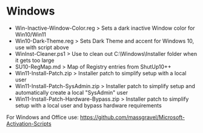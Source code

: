 # Windows

- Win-Inactive-Window-Color.reg > Sets a dark inactive Window color for Win10/Win11
- Win10-Dark-Theme.reg > Sets Dark Theme and accent for Windows 10, use with script above
- WinInst-Cleaner.ps1 > Use to clean out C:\Windows\Installer folder when it gets too large
- SU10-RegMap.md > Map of Registry entries from ShutUp10++
- Win11-Install-Patch.zip > Installer patch to simplify setup with a local user
- Win11-Install-Patch-SysAdmin.zip > Installer patch to simplify setup and automatically create a local "SysAdmin" user
- Win11-Install-Patch-Hardware-Bypass.zip > Installer patch to simplify setup with a local user and bypass hardware requirements

For Windows and Office use: https://github.com/massgravel/Microsoft-Activation-Scripts
